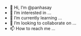 - 👋 Hi, I’m @panhasay
- 👀 I’m interested in ...
- 🌱 I’m currently learning ...
- 💞️ I’m looking to collaborate on ...
- 📫 How to reach me ...

<!---
panhasay/panhasay is a ✨ special ✨ repository because its `README.md` (this file) appears on your GitHub profile.
You can click the Preview link to take a look at your changes.
--->
